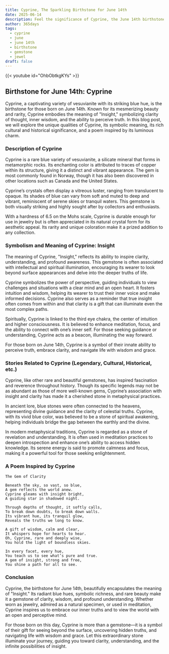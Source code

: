 ```yaml
---
title: Cyprine, The Sparkling Birthstone for June 14th
date: 2025-06-14
description: Feel the significance of Cyprine, the June 14th birthstone symbolizing Insight. Let its beauty and meaning brighten your day.
author: 365days
tags:
  - cyprine
  - june
  - june 14th
  - birthstone
  - gemstone
  - jewel
draft: false
---
```


{{< youtube id="OhbObtkgKYs" >}}

## Birthstone for June 14th: Cyprine

Cyprine, a captivating variety of vesuvianite with its striking blue hue, is the birthstone for those born on June 14th. Known for its mesmerizing beauty and rarity, Cyprine embodies the meaning of "Insight," symbolizing clarity of thought, inner wisdom, and the ability to perceive truth. In this blog post, we will explore the unique qualities of Cyprine, its symbolic meaning, its rich cultural and historical significance, and a poem inspired by its luminous charm.

### Description of Cyprine

Cyprine is a rare blue variety of vesuvianite, a silicate mineral that forms in metamorphic rocks. Its enchanting color is attributed to traces of copper within its structure, giving it a distinct and vibrant appearance. The gem is most commonly found in Norway, though it has also been discovered in other locations such as Canada and the United States.

Cyprine’s crystals often display a vitreous luster, ranging from translucent to opaque. Its shades of blue can vary from soft and muted to deep and vibrant, reminiscent of serene skies or tranquil waters. This gemstone is both visually striking and highly sought after by collectors and enthusiasts.

With a hardness of 6.5 on the Mohs scale, Cyprine is durable enough for use in jewelry but is often appreciated in its natural crystal form for its aesthetic appeal. Its rarity and unique coloration make it a prized addition to any collection.

### Symbolism and Meaning of Cyprine: Insight

The meaning of Cyprine, "Insight," reflects its ability to inspire clarity, understanding, and profound awareness. This gemstone is often associated with intellectual and spiritual illumination, encouraging its wearer to look beyond surface appearances and delve into the deeper truths of life.

Cyprine symbolizes the power of perspective, guiding individuals to view challenges and situations with a clear mind and an open heart. It fosters intuition and wisdom, helping its wearer to trust their inner voice and make informed decisions. Cyprine also serves as a reminder that true insight often comes from within and that clarity is a gift that can illuminate even the most complex paths.

Spiritually, Cyprine is linked to the third eye chakra, the center of intuition and higher consciousness. It is believed to enhance meditation, focus, and the ability to connect with one’s inner self. For those seeking guidance or understanding, Cyprine acts as a beacon, illuminating the way forward.

For those born on June 14th, Cyprine is a symbol of their innate ability to perceive truth, embrace clarity, and navigate life with wisdom and grace.

### Stories Related to Cyprine (Legendary, Cultural, Historical, etc.)

Cyprine, like other rare and beautiful gemstones, has inspired fascination and reverence throughout history. Though its specific legends may not be as abundant as those of more well-known gems, Cyprine’s association with insight and clarity has made it a cherished stone in metaphysical practices.

In ancient lore, blue stones were often connected to the heavens, representing divine guidance and the clarity of celestial truths. Cyprine, with its vivid blue color, was believed to be a stone of spiritual awakening, helping individuals bridge the gap between the earthly and the divine.

In modern metaphysical traditions, Cyprine is regarded as a stone of revelation and understanding. It is often used in meditation practices to deepen introspection and enhance one’s ability to access hidden knowledge. Its serene energy is said to promote calmness and focus, making it a powerful tool for those seeking enlightenment.

### A Poem Inspired by Cyprine

```
The Gem of Clarity

Beneath the sky, so vast, so blue,  
A gem reflects the world anew.  
Cyprine gleams with insight bright,  
A guiding star in shadowed night.  

Through depths of thought, it softly calls,  
To break down doubts, to break down walls.  
Its vibrant hue, its tranquil glow,  
Reveals the truths we long to know.  

A gift of wisdom, calm and clear,  
It whispers hope for hearts to hear.  
Oh, Cyprine, rare and deeply wise,  
You hold the light of boundless skies.  

In every facet, every hue,  
You teach us to see what’s pure and true.  
A gem of insight, strong and free,  
You shine a path for all to see.
```

### Conclusion

Cyprine, the birthstone for June 14th, beautifully encapsulates the meaning of "Insight." Its radiant blue hues, symbolic richness, and rare beauty make it a gemstone of clarity, wisdom, and profound understanding. Whether worn as jewelry, admired as a natural specimen, or used in meditation, Cyprine inspires us to embrace our inner truths and to view the world with an open and perceptive mind.

For those born on this day, Cyprine is more than a gemstone—it is a symbol of their gift for seeing beyond the surface, uncovering hidden truths, and navigating life with wisdom and grace. Let this extraordinary stone illuminate your journey, guiding you toward clarity, understanding, and the infinite possibilities of insight.